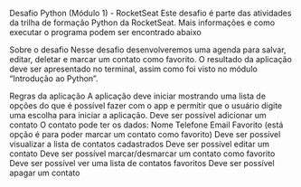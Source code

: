 Desafio Python (Módulo 1) - RocketSeat
Este desafio é parte das atividades da trilha de formação Python da RocketSeat. Mais informações e como executar o programa podem ser encontrado abaixo

Sobre o desafio
Nesse desafio desenvolveremos uma agenda para salvar, editar, deletar e marcar um contato como favorito. O resultado da aplicação deve ser apresentado no terminal, assim como foi visto no módulo “Introdução ao Python”.

Regras da aplicação
 A aplicação deve iniciar mostrando uma lista de opções do que é possível fazer com o app e permitir que o usuário digite uma escolha para iniciar a aplicação.
 Deve ser possível adicionar um contato
O contato pode ter os dados:
Nome
Telefone
Email
Favorito (está opção é para poder marcar um contato como favorito)
 Deve ser possível visualizar a lista de contatos cadastrados
 Deve ser possível editar um contato
 Deve ser possível marcar/desmarcar um contato como favorito
 Deve ser possível ver uma lista de contatos favoritos
 Deve ser possível apagar um contato
